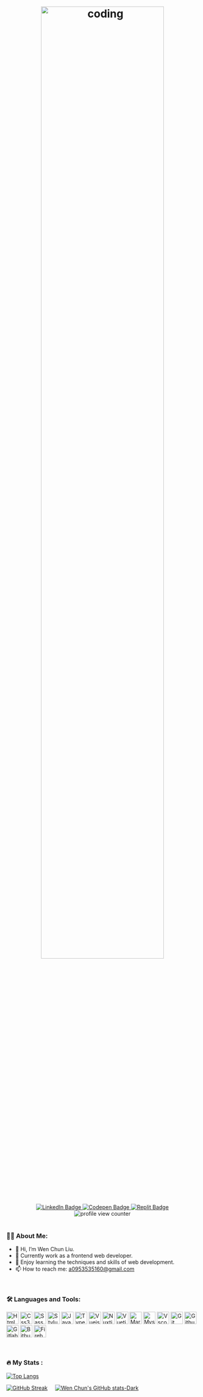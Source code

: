 <h1 align="center">
  <img src="https://media.giphy.com/media/JFeea62zpwlmhgKHby/giphy.gif" alt="coding" width="80%" />
</h1>

<div aria-label="badges" align="center">
  <a href="https://www.linkedin.com/in/wen-chen-l-72a6491a0/">
    <img src="https://img.shields.io/badge/LinkedIn-0A66C2?style=for-the-badge&logo=linkedin&logoColor=white" alt="LinkedIn Badge"/>
  </a>
  <a href="https://codepen.io/wenchunliu">
    <img src="https://img.shields.io/badge/Codepen-black?style=for-the-badge&logo=codepen&logoColor=white" alt="Codepen Badge"/>
  </a>
  <a href="https://replit.com/@a0193034">
    <img src="https://img.shields.io/badge/Replit-gray?style=for-the-badge&logo=replit&logoColor=white" alt="Replit Badge"/>
  </a>
</div>
<div align="center">
  <img src="https://komarev.com/ghpvc/?username=wenchunliu0210&color=F291A3" alt="profile view counter" />
</div>
<br />

### :woman_technologist: About Me:

- :wave: Hi, I’m Wen Chun Liu.
- :briefcase: Currently work as a frontend web developer.
- :seedling: Enjoy learning the techniques and skills of web development.
- :mailbox: How to reach me: a0953535160@gmail.com

<br />

### :hammer_and_wrench: Languages and Tools:
<img src='https://cdn.jsdelivr.net/gh/devicons/devicon/icons/html5/html5-original.svg' title="Html5" alt="Html5" width="32" height="32"/> <img src='https://cdn.jsdelivr.net/gh/devicons/devicon/icons/css3/css3-original.svg' title="Css3" alt="Css3" width="32" height="32"/> <img src='https://cdn.jsdelivr.net/gh/devicons/devicon/icons/sass/sass-original.svg' title="Sass" alt="Sass" width="32" height="32"/> <img src='https://cdn.jsdelivr.net/gh/devicons/devicon/icons/stylus/stylus-original.svg' title="Stylus" alt="Stylus" width="32" height="32"/> <img src='https://cdn.jsdelivr.net/gh/devicons/devicon/icons/javascript/javascript-original.svg' title="Javascript" alt="Javascript" width="32" height="32"/> <img src='https://cdn.jsdelivr.net/gh/devicons/devicon/icons/typescript/typescript-original.svg' title="Typescript" alt="Typescript" width="32" height="32"/> <img src='https://cdn.jsdelivr.net/gh/devicons/devicon/icons/vuejs/vuejs-original.svg' title="Vuejs" alt="Vuejs" width="32" height="32"/>  <img src='https://cdn.jsdelivr.net/gh/devicons/devicon/icons/nuxtjs/nuxtjs-original.svg' title="Nuxtjs" alt="Nuxtjs" width="32" height="32"/> <img src='https://cdn.jsdelivr.net/gh/devicons/devicon/icons/vuetify/vuetify-original.svg' title="Vuetify" alt="Vuetify" width="32" height="32"/> <img src='https://cdn.jsdelivr.net/gh/devicons/devicon/icons/markdown/markdown-original.svg' title="Markdown" alt="Markdown" width="32" height="32"/> <img src='https://cdn.jsdelivr.net/gh/devicons/devicon/icons/mysql/mysql-original.svg' title="Mysql" alt="Mysql" width="32" height="32"/> <img src='https://cdn.jsdelivr.net/gh/devicons/devicon/icons/vscode/vscode-original.svg' title="Vscode" alt="Vscode" width="32" height="32"/> <img src='https://cdn.jsdelivr.net/gh/devicons/devicon/icons/git/git-original.svg' title="Git" alt="Git" width="32" height="32"/> <img src='https://cdn.jsdelivr.net/gh/devicons/devicon/icons/github/github-original.svg' title="Github" alt="Github" width="32" height="32"/> <img src='https://cdn.jsdelivr.net/gh/devicons/devicon/icons/gitlab/gitlab-original.svg' title="Gitlab" alt="Gitlab" width="32" height="32"/> <img src='https://cdn.jsdelivr.net/gh/devicons/devicon/icons/bitbucket/bitbucket-original.svg' title="Bitbucket" alt="Bitbucket" width="32" height="32"/> <img src='https://cdn.jsdelivr.net/gh/devicons/devicon/icons/firebase/firebase-plain.svg' title="Firebase" alt="Firebase" width="32" height="32"/>

<br />

### :fire: My Stats :
[![Top Langs](https://github-readme-stats.vercel.app/api/top-langs/?username=wenchunliu0210&layout=compact)](https://github.com/anuraghazra/github-readme-stats)

[![GitHub Streak](https://streak-stats.demolab.com?user=wenchunliu0210&theme=radical&mode=daily)](https://git.io/streak-stats)&nbsp;&nbsp;&nbsp;&nbsp;
[![Wen Chun's GitHub stats-Dark](https://github-readme-stats.vercel.app/api?username=wenchunliu0210&show_icons=true&theme=radical)](https://github.com/anuraghazra/github-readme-stats)


<!---
wenchunliu0210/wenchunliu0210 is a ✨ special ✨ repository because its `README.md` (this file) appears on your GitHub profile.
You can click the Preview link to take a look at your changes.
--->

